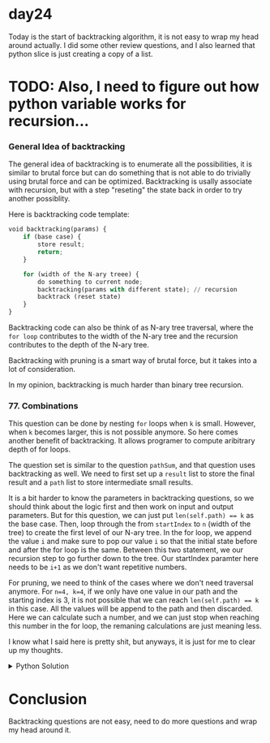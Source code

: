 # day24

Today is the start of backtracking algorithm, it is not easy to wrap my head around actually. I did some other review questions, and I also learned that python slice is just creating a copy of a list. 

# TODO: Also, I need to figure out how python variable works for recursion...


### General Idea of backtracking
The general idea of backtracking is to enumerate all the possibilities, it is similar to brutal force but can do something that is not able to do trivially using brutal force and can be optimized. Backtracking is usally associate with recursion, but with a step "reseting" the state back in order to try another possiblity.

Here is backtracking code template:

```Python
void backtracking(params) {
    if (base case) {
        store result;
        return;
    }

    for (width of the N-ary treee) {
        do something to current node;
        backtracking(params with different state); // recursion
        backtrack (reset state)
    }
}
```
Backtracking code can also be think of as N-ary tree traversal, where the `for loop` contributes to the width of the N-ary tree and the recursion contributes to the depth of the N-ary tree.

Backtracking with pruning is a smart way of brutal force, but it takes into a lot of consideration. 

In my opinion, backtracking is much harder than binary tree recursion.

### 77. Combinations
This question can be done by nesting `for` loops when `k` is small. However, when `k` becomes larger, this is not possible anymore. So here comes another benefit of backtracking. It allows programer to compute aribitrary depth of for loops.

The question set is similar to the question `pathSum`, and that question uses backtracking as well. We need to first set up a `result` list to store the final result and a `path` list to store intermediate small results.

It is a bit harder to know the parameters in backtracking questions, so we should think about the logic first and then work on input and output parameters. But for this question, we can just put `len(self.path) == k` as the base case. Then, loop through the from `startIndex` to `n` (width of the tree) to create the first level of our N-ary tree. In the for loop, we append the value `i` and make sure to pop our value `i` so that the initial state before and after the for loop is the same. Between this two statement, we our recursion step to go further down to the tree. Our startIndex paramter here needs to be `i+1` as we don't want repetitive numbers. 

For pruning, we need to think of the cases where we don't need traversal anymore. For `n=4, k=4`, if we only have one value in our path and the starting index is 3, it is not possible that we can reach `len(self.path) == k` in this case. All the values will be append to the path and then discarded. Here we can calculate such a number, and we can just stop when reaching this number in the for loop, the remaning calculations are just meaning less.

I know what I said here is pretty shit, but anyways, it is just for me to clear up my thoughts.

<details>
<summary>Python Solution</summary>

```Python
class Solution:
    def combine(self, n: int, k: int) -> List[List[int]]:
        # backtracking recursion
        # recursion: backtrack, res = [], combinations = []
        # sig: input: n, k; return: None
        # base case: if i > n: 

        # backtracking template
        # backtracking(n, k, start):
        # base condition: if len(path) == k: add to res
        # for startIdx in range(n):
        # backtracking(n, k, startIdx)
        # path.pop()

        self.res = []
        self.path = []

        def backtracking(n, k, startIdx):
            # self.path.append(startIdx)

            if len(self.path) == k: 
                self.res.append(self.path.copy())
                return
            
            # left closed, right open
            # because start index is already appened to path

            # for loop is for the width of the recursion tree
            # TODO: pruning
            # number we already have: len(self.path)
            # number we need: k - len(self.path)
            # max number: n 
            # max start number that we still have enough number we need: n - (k - len(self.path)) + 1
            # what is that + 1 for ? Think about an example, when n = 4, k = 4, len(self.path) = 0
            # for open interval: n - (k - len(self.path)) + 1 + 1
            for i in range(startIdx, n - (k - len(self.path)) + 2):
            # for i in range(startIdx, n+1):
                # every i in for loop represent 
                self.path.append(i)
                # every backtrack step will add an element to path
                backtracking(n, k, i+1)
                # backtrack step
                self.path.pop()
                    
        backtracking(n, k, 1)

        return self.res
```
</details>

# Conclusion
Backtracking questions are not easy, need to do more questions and wrap my head around it. 